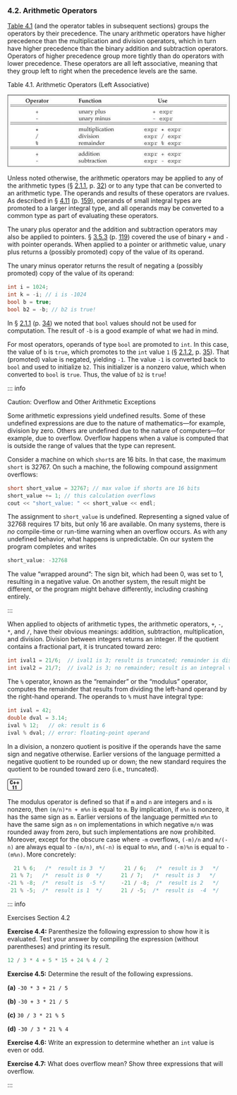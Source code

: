 <h3 id="filepos1028232">4.2. Arithmetic Operators</h3>
<p><a href="040-4.2._arithmetic_operators.html#filepos1028961">Table 4.1</a> (and the operator tables in subsequent sections) groups the operators by their precedence. The unary arithmetic operators have higher precedence than the multiplication and division operators, which in turn have higher precedence than the binary addition and subtraction operators. Operators of higher precedence group more tightly than do operators with lower precedence. These operators are all left associative, meaning that they group left to right when the precedence levels are the same.</p>
<p><a id="filepos1028961"></a>Table 4.1. Arithmetic Operators (Left Associative)</p>
<img alt="Image" src="/images/00030.jpg"/>
<p>Unless noted otherwise, the arithmetic operators may be applied to any of the arithmetic types (§ <a href="021-2.1._primitive_builtin_types.html#filepos288881">2.1.1</a>, p. <a href="021-2.1._primitive_builtin_types.html#filepos288881">32</a>) or to any type that can be converted to an arithmetic type. The operands and results of these operators are rvalues. As described in § <a href="049-4.11._type_conversions.html#filepos1157818">4.11</a> (p. <a href="049-4.11._type_conversions.html#filepos1157818">159</a>), operands of small integral types are promoted to a larger integral type, and all operands may be converted to a common type as part of evaluating these operators.</p>
<p>The unary plus operator and the addition and subtraction operators may also be applied to pointers. § <a href="034-3.5._arrays.html#filepos881970">3.5.3</a> (p. <a href="034-3.5._arrays.html#filepos881970">119</a>) covered the use of binary <code>+</code> and <code>-</code> with <a id="filepos1030127"></a>pointer operands. When applied to a pointer or arithmetic value, unary plus returns a (possibly promoted) copy of the value of its operand.</p>
<p>The unary minus operator returns the result of negating a (possibly promoted) copy of the value of its operand:</p>

```c++
int i = 1024;
int k = -i; // i is -1024
bool b = true;
bool b2 = -b; // b2 is true!
```

<p>In § <a href="021-2.1._primitive_builtin_types.html#filepos288881">2.1.1</a> (p. <a href="021-2.1._primitive_builtin_types.html#filepos288881">34</a>) we noted that <code>bool</code> values should not be used for computation. The result of <code>-b</code> is a good example of what we had in mind.</p>
<p>For most operators, operands of type <code>bool</code> are promoted to <code>int</code>. In this case, the value of <code>b</code> is <code>true</code>, which promotes to the <code>int</code> value <code>1</code> (§ <a href="021-2.1._primitive_builtin_types.html#filepos304094">2.1.2</a>, p. <a href="021-2.1._primitive_builtin_types.html#filepos304094">35</a>). That (promoted) value is negated, yielding <code>-1</code>. The value <code>-1</code> is converted back to <code>bool</code> and used to initialize <code>b2</code>. This initializer is a nonzero value, which when converted to <code>bool</code> is <code>true</code>. Thus, the value of <code>b2</code> is <code>true</code>!</p>

::: info
<p>Caution: Overflow and Other Arithmetic Exceptions</p>
<p>Some arithmetic expressions yield undefined results. Some of these undefined expressions are due to the nature of mathematics—for example, division by zero. Others are undefined due to the nature of computers—for example, due to overflow. Overflow happens when a value is computed that is outside the range of values that the type can represent.</p>
<p>Consider a machine on which <code>short</code>s are 16 bits. In that case, the maximum <code>short</code> is 32767. On such a machine, the following compound assignment overflows:</p>

```c++
short short_value = 32767; // max value if shorts are 16 bits
short_value += 1; // this calculation overflows
cout << "short_value: " << short_value << endl;
```

<p>The assignment to <code>short_value</code> is undefined. Representing a signed value of 32768 requires 17 bits, but only 16 are available. On many systems, there is <em>no</em> compile-time or run-time warning when an overflow occurs. As with any undefined behavior, what happens is unpredictable. On our system the program completes and writes</p>

```c++
short_value: -32768
```

<p>The value “wrapped around”: The sign bit, which had been 0, was set to 1, resulting in a negative value. On another system, the result might be different, or the program might behave differently, including crashing entirely.</p>
:::

<p>When applied to objects of arithmetic types, the arithmetic operators, <code>+</code>, <code>-</code>, <code>*</code>, and <code>/</code>, have their obvious meanings: addition, subtraction, multiplication, and division. Division between integers returns an integer. If the quotient contains a fractional part, it is truncated toward zero:</p>

```c++
int ival1 = 21/6;  // ival1 is 3; result is truncated; remainder is discarded
int ival2 = 21/7;  // ival2 is 3; no remainder; result is an integral value
```

<p><a id="filepos1037329"></a>The <code>%</code> operator, known as the “remainder” or the “modulus” operator, computes the remainder that results from dividing the left-hand operand by the right-hand operand. The operands to <code>%</code> must have integral type:</p>

```c++
int ival = 42;
double dval = 3.14;
ival % 12;   // ok: result is 6
ival % dval; // error: floating-point operand
```

<p>In a division, a nonzero quotient is positive if the operands have the same sign and negative otherwise. Earlier versions of the language permitted a negative quotient to be rounded up or down; the new standard requires the quotient to be rounded toward zero (i.e., truncated).</p>
<a id="filepos1038636"></a><img alt="Image" src="/images/00008.jpg"/>
<p>The modulus operator is defined so that if <code>m</code> and <code>n</code> are integers and <code>n</code> is nonzero, then <code>(m/n)*n + m%n</code> is equal to <code>m</code>. By implication, if <code>m%n</code> is nonzero, it has the same sign as <code>m</code>. Earlier versions of the language permitted <code>m%n</code> to have the same sign as <code>n</code> on implementations in which negative <code>m/n</code> was rounded away from zero, but such implementations are now prohibited. Moreover, except for the obscure case where <code>-m</code> overflows, <code>(-m)/n</code> and <code>m/(-n)</code> are always equal to <code>-(m/n)</code>, <code>m%(-n)</code> is equal to <code>m%n</code>, and <code>(-m)%n</code> is equal to <code>-(m%n)</code>. More concretely:</p>

```c++
  21 % 6;   /*  result is 3  */      21 / 6;   /*  result is 3   */
 21 % 7;   /*  result is 0  */      21 / 7;   /*  result is 3   */
-21 % -8;  /*  result is  -5 */     -21 / -8;  /*  result is 2   */
 21 % -5;  /*  result is 1  */      21 / -5;  /*  result is  -4  */
```

::: info
<p>Exercises Section 4.2</p>
<p><strong>Exercise 4.4:</strong> Parenthesize the following expression to show how it is evaluated. Test your answer by compiling the expression (without parentheses) and printing its result.</p>

```c++
12 / 3 * 4 + 5 * 15 + 24 % 4 / 2
```

<p><strong>Exercise 4.5:</strong> Determine the result of the following expressions.</p>
<p><strong>(a)</strong>
<code>-30 * 3 + 21 / 5</code></p>
<p><strong>(b)</strong>
<code>-30 + 3 * 21 / 5</code></p>
<p><strong>(c)</strong>
<code>30 / 3 * 21 % 5</code></p>
<p><strong>(d)</strong>
<code>-30 / 3 * 21 % 4</code></p>
<p><strong>Exercise 4.6:</strong> Write an expression to determine whether an <code>int</code> value is even or odd.</p>
<p><strong>Exercise 4.7:</strong> What does overflow mean? Show three expressions that will overflow.</p>
:::
